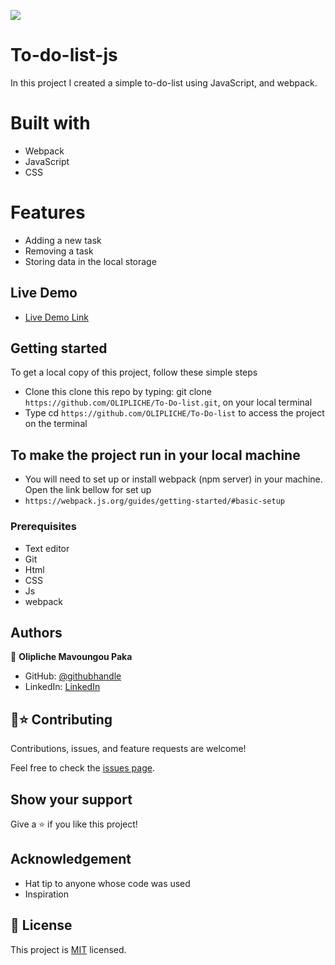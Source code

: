 ![](https://img.shields.io/badge/Microverse-blueviolet)

# To-do-list-js
In this project I created a simple to-do-list using JavaScript, and webpack.

# Built with
- Webpack
- JavaScript
- CSS

# Features
- Adding a new task
- Removing a task
- Storing data in the local storage



## Live Demo
- [Live Demo Link](https://olipliche.github.io/To-Do-list/)

## Getting started
To get a local copy of this project, follow these simple steps
- Clone this clone this repo by typing: git clone `https://github.com/OLIPLICHE/To-Do-list.git`, on your local terminal
- Type cd `https://github.com/OLIPLICHE/To-Do-list` to access the project on the terminal

## To make the project run in your local machine
- You will need to set up or install webpack (npm server)  in your machine. Open the link bellow for set up
- `https://webpack.js.org/guides/getting-started/#basic-setup`


### Prerequisites
- Text editor
- Git
- Html
- CSS
- Js
- webpack

## Authors
👤 **Olipliche Mavoungou Paka**
- GitHub: [@githubhandle](https://github.com/OLIPLICHE)
- LinkedIn: [LinkedIn](https://www.linkedin.com/in/olipliche-paka-mavoungou/)

## 🤝⭐️ Contributing

Contributions, issues, and feature requests are welcome!

Feel free to check the [issues page](https://github.com/OLIPLICHE/To-Do-list/issues).

## Show your support

Give a ⭐️ if you like this project!

## Acknowledgement
- Hat tip to anyone whose code was used
- Inspiration
## 📝 License

This project is [MIT](./MIT.md) licensed.